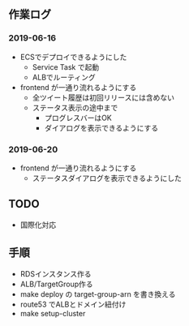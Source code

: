 ## 作業ログ

### 2019-06-16

- ECSでデプロイできるようにした
  - Service Task で起動
  - ALBでルーティング
- frontend が一通り流れるようにする
  - 全ツイート履歴は初回リリースには含めない
  - ステータス表示の途中まで
    - プログレスバーはOK
    - ダイアログを表示できるようにする

### 2019-06-20

- frontend が一通り流れるようにする
  - ステータスダイアログを表示できるようにした

## TODO

- 国際化対応

## 手順

- RDSインスタンス作る
- ALB/TargetGroup作る
- make deploy の target-group-arn を書き換える
- route53 でALBとドメイン紐付け
- make setup-cluster
